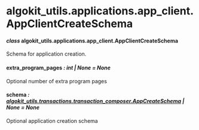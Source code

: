 # algokit_utils.applications.app_client.AppClientCreateSchema

#### *class* algokit_utils.applications.app_client.AppClientCreateSchema

Schema for application creation.

#### extra_program_pages *: int | None* *= None*

Optional number of extra program pages

#### schema *: [algokit_utils.transactions.transaction_composer.AppCreateSchema](../../transactions/transaction_composer/AppCreateSchema.md#algokit_utils.transactions.transaction_composer.AppCreateSchema) | None* *= None*

Optional application creation schema
